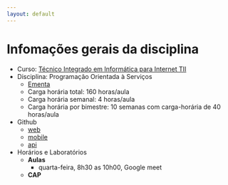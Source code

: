 ```yaml
---
layout: default
---
```


# [](#header-1) Infomações gerais da disciplina

-  Curso: [Técnico Integrado em Informática para Internet TII](http://diatinf.ifrn.edu.br/doku.php?id=cursos:tecnicos:ii:start)
-  Disciplina: Programação Orientada à Serviços
   -  [Ementa](http://diatinf.ifrn.edu.br/lib/exe/fetch.php?media=cursos:tecnicos:ii:info4_-_programacao_orientada_a_servicos.pdf)
   -  Carga horária total: 160 horas/aula
   -  Carga horária semanal: 4 horas/aula
   -  Carga horária por bimestre: 10 semanas com carga-horária de 40 horas/aula
-  Github
   -  [web](https://github.com/tiipos/2021-TarefasWeb)
   -  [mobile](https://github.com/tiipos/2021-TarefasMobile)
   -  [api](https://github.com/tiipos/2021-TarefasMobileApi)
-  Horários e Laboratórios
   -  **Aulas**
      -  quarta-feira, 8h30 as 10h00, Google meet
   -  **CAP**
